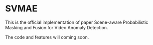 # SVMAE
This is the official implementation of paper Scene-aware Probabilistic Masking and Fusion
for Video Anomaly Detection.

The code and features will coming soon.
